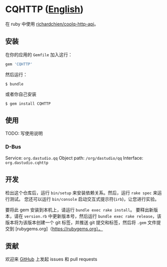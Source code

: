 # CQHTTP ([English](/README.en.md))

在 ruby 中使用 [richardchien/coolq-http-api](https://github.com/richardchien/coolq-http-api)。

## 安装

在你的应用的 `Gemfile` 加入这行：

```ruby
gem 'CQHTTP'
```

然后运行：

    $ bundle

或者你自己安装

    $ gem install CQHTTP

## 使用

TODO: 写使用说明

### D-Bus

Service: `org.dastudio.qq`
Object path: `/org/dastudio/qq`
Interface: `org.dastudio.cqhttp`

## 开发

检出这个仓库后，运行 `bin/setup` 来安装依赖关系。然后，运行 `rake spec` 来运行测试。 您还可以运行 `bin/console` 启动交互式提示符(`irb`)，让您进行实验。

要将此 gem 安装到本机上，请运行 `bundle exec rake install`。 要释出新版本，请在 `version.rb` 中更新版本号，然后运行 `bundle exec rake release`，该版本将为该版本创建一个 git 标签，并推送 git 提交和标签，然后将 `.gem` 文件提交到 [rubygems.org]（https://rubygems.org）。

## 贡献

欢迎来 [GitHub](https://github.com/71e6fd52/cqhttp-ruby) 上发起 issues 和 pull requests
